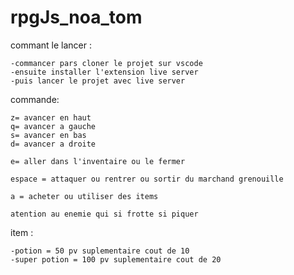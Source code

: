# rpgJs_noa_tom

commant le lancer :
```
-commancer pars cloner le projet sur vscode
-ensuite installer l'extension live server
-puis lancer le projet avec live server
```

commande:
```
z= avancer en haut
q= avancer a gauche
s= avancer en bas
d= avancer a droite

e= aller dans l'inventaire ou le fermer

espace = attaquer ou rentrer ou sortir du marchand grenouille

a = acheter ou utiliser des items

atention au enemie qui si frotte si piquer

```             

item : 
```
-potion = 50 pv suplementaire cout de 10
-super potion = 100 pv suplementaire cout de 20
```
